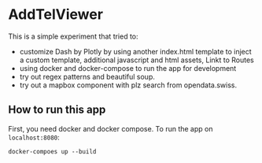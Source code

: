 # AddTelViewer

This is a simple experiment that tried to:

- customize Dash by Plotly by using another index.html template to inject a custom template, additional
javascript and html assets, Linkt to Routes
- using docker and docker-compose to run the app for development
- try out regex patterns and beautiful soup.
- try out a mapbox component with plz search from opendata.swiss.

## How to run this app

First, you need docker and docker compose. To run the app on `localhost:8080`:

    docker-compoes up --build